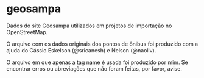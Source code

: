 # geosampa

Dados do site Geosampa utilizados em projetos de importação no OpenStreetMap.


O arquivo com os dados originais dos pontos de ônibus foi produzido com a ajuda do Cássio Eskelson (@sricanesh) e Nelson (@naoliv).

O arquivo em que apenas a tag name é usada foi produzido por mim. Se encontrar erros ou abreviações que não foram feitas, por favor, avise.
